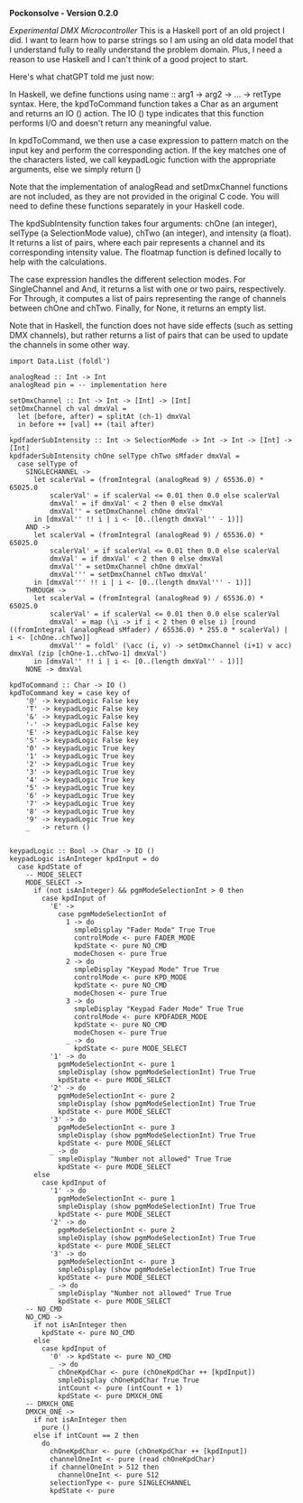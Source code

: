 <b>Pockonsolve - Version 0.2.0</b>

<i>Experimental DMX Microcontroller</i>
This is a Haskell port of an old project I did.  I want to learn how to parse strings so I am using an old data model that I understand fully to really understand the problem domain.  Plus, I need a reason to use Haskell and I can't think of a good project to start.



Here's what chatGPT told me just now: 

In Haskell, we define functions using name :: arg1 -> arg2 -> ... -> retType syntax. Here, the kpdToCommand function takes a Char as an argument and returns an IO () action. The IO () type indicates that this function performs I/O and doesn't return any meaningful value.

In kpdToCommand, we then use a case expression to pattern match on the input key and perform the corresponding action. If the key matches one of the characters listed, we call keypadLogic function with the appropriate arguments, else we simply return ()

Note that the implementation of analogRead and setDmxChannel functions are not included, as they are not provided in the original C code. You will need to define these functions separately in your Haskell code.

The kpdSubIntensity function takes four arguments: chOne (an integer), selType (a SelectionMode value), chTwo (an integer), and intensity (a float). It returns a list of pairs, where each pair represents a channel and its corresponding intensity value. The floatmap function is defined locally to help with the calculations.

The case expression handles the different selection modes. For SingleChannel and And, it returns a list with one or two pairs, respectively. For Through, it computes a list of pairs representing the range of channels between chOne and chTwo. Finally, for None, it returns an empty list.

Note that in Haskell, the function does not have side effects (such as setting DMX channels), but rather returns a list of pairs that can be used to update the channels in some other way.

```
import Data.List (foldl')

analogRead :: Int -> Int
analogRead pin = -- implementation here

setDmxChannel :: Int -> Int -> [Int] -> [Int]
setDmxChannel ch val dmxVal =
  let (before, after) = splitAt (ch-1) dmxVal
  in before ++ [val] ++ (tail after)

kpdfaderSubIntensity :: Int -> SelectionMode -> Int -> Int -> [Int] -> [Int]
kpdfaderSubIntensity chOne selType chTwo sMfader dmxVal =
  case selType of
    SINGLECHANNEL ->
      let scalerVal = (fromIntegral (analogRead 9) / 65536.0) * 65025.0
          scalerVal' = if scalerVal <= 0.01 then 0.0 else scalerVal
          dmxVal' = if dmxVal' < 2 then 0 else dmxVal
          dmxVal'' = setDmxChannel chOne dmxVal'
      in [dmxVal'' !! i | i <- [0..(length dmxVal'' - 1)]]
    AND ->
      let scalerVal = (fromIntegral (analogRead 9) / 65536.0) * 65025.0
          scalerVal' = if scalerVal <= 0.01 then 0.0 else scalerVal
          dmxVal' = if dmxVal' < 2 then 0 else dmxVal
          dmxVal'' = setDmxChannel chOne dmxVal'
          dmxVal''' = setDmxChannel chTwo dmxVal'
      in [dmxVal''' !! i | i <- [0..(length dmxVal''' - 1)]]
    THROUGH ->
      let scalerVal = (fromIntegral (analogRead 9) / 65536.0) * 65025.0
          scalerVal' = if scalerVal <= 0.01 then 0.0 else scalerVal
          dmxVal' = map (\i -> if i < 2 then 0 else i) [round ((fromIntegral (analogRead sMfader) / 65536.0) * 255.0 * scalerVal) | i <- [chOne..chTwo]]
          dmxVal'' = foldl' (\acc (i, v) -> setDmxChannel (i+1) v acc) dmxVal (zip [chOne-1..chTwo-1] dmxVal')
      in [dmxVal'' !! i | i <- [0..(length dmxVal'' - 1)]]
    NONE -> dmxVal

kpdToCommand :: Char -> IO ()
kpdToCommand key = case key of
    '@' -> keypadLogic False key
    'T' -> keypadLogic False key
    '&' -> keypadLogic False key
    '-' -> keypadLogic False key
    'E' -> keypadLogic False key
    'S' -> keypadLogic False key
    '0' -> keypadLogic True key
    '1' -> keypadLogic True key
    '2' -> keypadLogic True key
    '3' -> keypadLogic True key
    '4' -> keypadLogic True key
    '5' -> keypadLogic True key
    '6' -> keypadLogic True key
    '7' -> keypadLogic True key
    '8' -> keypadLogic True key
    '9' -> keypadLogic True key
    _   -> return ()


keypadLogic :: Bool -> Char -> IO ()
keypadLogic isAnInteger kpdInput = do
  case kpdState of
    -- MODE_SELECT
    MODE_SELECT ->
      if (not isAnInteger) && pgmModeSelectionInt > 0 then
        case kpdInput of
          'E' ->
            case pgmModeSelectionInt of
              1 -> do
                smpleDisplay "Fader Mode" True True
                controlMode <- pure FADER_MODE
                kpdState <- pure NO_CMD
                modeChosen <- pure True
              2 -> do
                smpleDisplay "Keypad Mode" True True
                controlMode <- pure KPD_MODE
                kpdState <- pure NO_CMD
                modeChosen <- pure True
              3 -> do
                smpleDisplay "Keypad Fader Mode" True True
                controlMode <- pure KPDFADER_MODE
                kpdState <- pure NO_CMD
                modeChosen <- pure True
              _ -> do
                kpdState <- pure MODE_SELECT
          '1' -> do
            pgmModeSelectionInt <- pure 1
            smpleDisplay (show pgmModeSelectionInt) True True
            kpdState <- pure MODE_SELECT
          '2' -> do
            pgmModeSelectionInt <- pure 2
            smpleDisplay (show pgmModeSelectionInt) True True
            kpdState <- pure MODE_SELECT
          '3' -> do
            pgmModeSelectionInt <- pure 3
            smpleDisplay (show pgmModeSelectionInt) True True
            kpdState <- pure MODE_SELECT
          _ -> do
            smpleDisplay "Number not allowed" True True
            kpdState <- pure MODE_SELECT
      else
        case kpdInput of
          '1' -> do
            pgmModeSelectionInt <- pure 1
            smpleDisplay (show pgmModeSelectionInt) True True
            kpdState <- pure MODE_SELECT
          '2' -> do
            pgmModeSelectionInt <- pure 2
            smpleDisplay (show pgmModeSelectionInt) True True
            kpdState <- pure MODE_SELECT
          '3' -> do
            pgmModeSelectionInt <- pure 3
            smpleDisplay (show pgmModeSelectionInt) True True
            kpdState <- pure MODE_SELECT
          _ -> do
            smpleDisplay "Number not allowed" True True
            kpdState <- pure MODE_SELECT
    -- NO_CMD
    NO_CMD ->
      if not isAnInteger then
        kpdState <- pure NO_CMD
      else
        case kpdInput of
          '0' -> kpdState <- pure NO_CMD
          _ -> do
            chOneKpdChar <- pure (chOneKpdChar ++ [kpdInput])
            smpleDisplay chOneKpdChar True True
            intCount <- pure (intCount + 1)
            kpdState <- pure DMXCH_ONE
    -- DMXCH_ONE
    DMXCH_ONE ->
      if not isAnInteger then
        pure ()
      else if intCount == 2 then
        do
          chOneKpdChar <- pure (chOneKpdChar ++ [kpdInput])
          channelOneInt <- pure (read chOneKpdChar)
          if channelOneInt > 512 then
            channelOneInt <- pure 512
          selectionType <- pure SINGLECHANNEL
          kpdState <- pure
```



